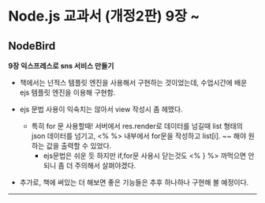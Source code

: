 # Node.js 교과서 (개정2판) 9장 ~

## NodeBird

**9장 익스프레스로 sns 서비스 만들기**

- 책에서는 넌적스 템플릿 엔진을 사용해서 구현하는 것이었는데, 수업시간에 배운 ejs 템플릿 엔진을 이용해 구현함.

- ejs 문법 사용이 익숙치는 않아서 view 작성시 좀 헤맸다.

  - 특히 for 문 사용할때! 서버에서 res.render로 데이터를 넘길때 list 형태의 json 데이터를 넘기고, <% %> 내부에서 for문을 작성하고 list[i]. ~~ 해야 원하는 값을 출력할 수 있었다.
    - ejs문법은 쉬운 듯 하지만 if,for문 사용시 닫는것도 <% } %> 까먹으면 안되니 좀 더 주의해서 살펴야겠다.

- 추가로, 책에 써있는 더 해보면 좋은 기능들은 추후 하나하나 구현해 볼 예정이다.

---
